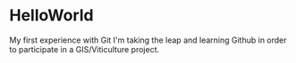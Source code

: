 # HelloWorld
My first experience with Git
I'm taking the leap and learning Github in order to participate in a GIS/Viticulture project.  
